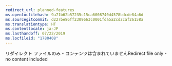 ```yaml
---
redirect_url: planned-features
ms.openlocfilehash: 9a71b62b57235c15ca6008740d4578bdcde84a6d
ms.sourcegitcommit: d227be86ff2309663c0001fda5a2cd2caf26158a
ms.translationtype: HT
ms.contentlocale: ja-JP
ms.lasthandoff: 07/22/2019
ms.locfileid: "1780408"
---
```

<span data-ttu-id="e2bb5-101">リダイレクト ファイルのみ - コンテンツは含まれていません</span><span class="sxs-lookup"><span data-stu-id="e2bb5-101">Redirect file only - no content included</span></span>